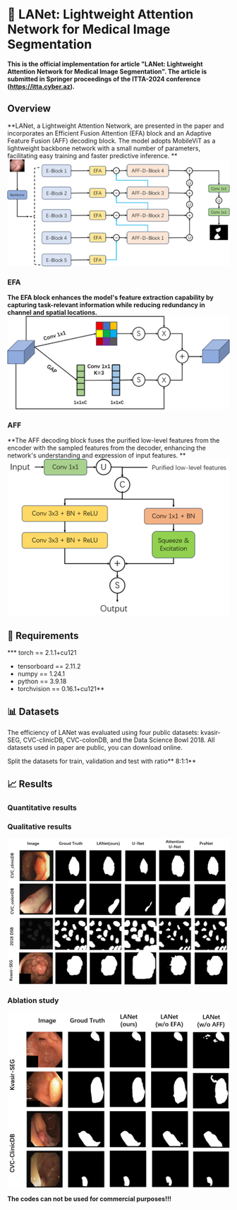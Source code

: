 # :page_facing_up: LANet: Lightweight Attention Network for Medical Image Segmentation 
**This is the official implementation for article "LANet: Lightweight Attention Network for Medical Image Segmentation". 
The article is submitted in Springer proceedings of the ITTA-2024 conference (https://itta.cyber.az).**

## Overview
**LANet, a Lightweight Attention Network, are presented in the paper and incorporates an Efficient Fusion Attention (EFA) block and an Adaptive Feature Fusion (AFF) decoding block. The model adopts MobileViT as a lightweight backbone network with a small number of parameters, facilitating easy training and faster predictive inference. **
![Image 1](imgs/Overview.png)

### EFA 
**The EFA block enhances the model's feature extraction capability by capturing task-relevant information while reducing redundancy in channel and spatial locations.**
![Image 5](imgs/EFA.png)

### AFF
**The AFF decoding block fuses the purified low-level features from the encoder with the sampled features from the decoder, enhancing the network's understanding and expression of input features. **
![Image 6](imgs/AFF.png)


## 	:pencil: Requirements
*** torch == 2.1.1+cu121
* tensorboard == 2.11.2
* numpy == 1.24.1
* python == 3.9.18
* torchvision == 0.16.1+cu121**

## 	 :bar_chart: Datasets
The efficiency of LANet was evaluated using four public datasets: kvasir-SEG, CVC-clinicDB, CVC-colonDB, and the Data Science Bowl 2018. 
All datasets used in paper are public, you can download online.

Split the datasets for train, validation and test with ratio** 8:1:1**

##   :chart_with_upwards_trend: Results
### Quantitative results


### Qualitative results

![Image 2](imgs/img_qualitative.png)


### Ablation study
![Image 3](imgs/img_ablation.png)

**The codes can not be used for commercial purposes!!!**

